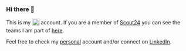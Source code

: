 ### Hi there 👋

This is my [<img src="https://www.immobilienscout24.de/etc/designs/is24/img/immoscout24.svg" title="ImmoScout24" height="20px" valign="middle" style="padding-bottom:4px;" />](http://immobilienscout24.de) account. 
If you are a member of [Scout24](https://github.com/orgs/Scout24) you can see the teams I am part of [here](https://github.com/orgs/Scout24/teams?query=%40pavel-is24).

Feel free to check my [personal](https://github.com/bitnot) account and/or connect on [LinkedIn](https://www.linkedin.com/in/pavel-kiper/).

<!--
**pavel-is24/pavel-is24** is a ✨ _special_ ✨ repository because its `README.md` (this file) appears on your GitHub profile.

Here are some ideas to get you started:

- 🔭 I’m currently working on ...
- 🌱 I’m currently learning ...
- 👯 I’m looking to collaborate on ...
- 🤔 I’m looking for help with ...
- 💬 Ask me about ...
- 📫 How to reach me: ...
- 😄 Pronouns: ...
- ⚡ Fun fact: ...
-->
